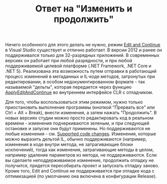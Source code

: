 ﻿---
title: "Ответ на \"Изменить и продолжить\""
se.owner.user_id: 240512
se.owner.display_name: "MSDN.WhiteKnight"
se.owner.link: "https://ru.stackoverflow.com/users/240512/msdn-whiteknight"
se.answer_id: 1304223
se.question_id: 1302731
se.post_type: answer
se.is_accepted: True
---
<p>Ничего особенного для этого делать не нужно, режим <a href="https://docs.microsoft.com/en-us/visualstudio/debugger/edit-and-continue-visual-csharp?view=vs-2019" rel="nofollow noreferrer">Edit and Continue</a> в Visual Studio существует и отлично работает. В версии 2012 и ранее он поддерживался только для 32-разрядных приложений. В современных версиях он работает при любой разрядности, и при любой поддерживаемой целевой платформе (.NET Framework, .NET Core и .NET 5). Реализована эта возможность путем отправки в работающий процесс изменений в метаданных и IL-коде методов, затронутых при редактировании, в особом недокументированном формате - так называемой &quot;дельты&quot;, которая передается через функцию <a href="https://github.com/dotnet/runtime/blob/57bfe474518ab5b7cfe6bf7424a79ce3af9d6657/src/coreclr/vm/encee.cpp#L87" rel="nofollow noreferrer">ApplyEditAndContinue</a> во внутреннем интерфейсе CLR с отладчиком.</p>
<p>Для того, чтобы воспользоваться этим режимом, нужно только приостановить выполнение программы (кнопкой &quot;Прервать все&quot; или Ctrl + Alt + Break), внести изменения, а затем нажать &quot;Продолжить&quot;. В новых версиях студии можно просто редактировать код в реальном времени - изменения подчеркиваются зеленым, и при следующей остановке и запуске они будут применены. Но поддерживаются не любые изменения - см. <a href="https://docs.microsoft.com/en-us/visualstudio/debugger/supported-code-changes-csharp?view=vs-2019" rel="nofollow noreferrer">Supported code changes</a>. Изменения, которые можно выразить дельтой IL, обычно поддерживаются (например, изменения в коде внутри метода, не затрагивающие блоки исключений), тогда как изменения, затрагивающие методы в целом, например удаление параметров из метода, не поддерживаются. Если вы сделаете неподдерживаемое изменение, продолжить отладку не получится, придется пересобирать проект и запускать отладку заново. Кроме того, Edit and Continue не поддерживается при отладке кода с оптимизацией (по умолчанию она включена в конфигурации Release).</p>
